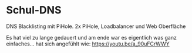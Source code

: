 # Schul-DNS
DNS Blacklisting mit PiHole. 2x PiHole, Loadbalancer und Web Oberfläche


Es hat viel zu lange gedauert und am ende war es eigentlich was ganz einfaches...
hat sich angefühlt wie:
https://youtu.be/a_90uFCrWWY

